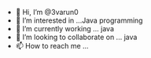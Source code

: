 - 👋 Hi, I’m @3varun0
- 👀 I’m interested in ...Java programming
- 🌱 I’m currently working ... java
- 💞️ I’m looking to collaborate on ... java 
- 📫 How to reach me ... 

<!---
3varun0/3varun0 is a ✨ special ✨ repository because its `README.md` (this file) appears on your GitHub profile.
You can click the Preview link to take a look at your changes.
--->

